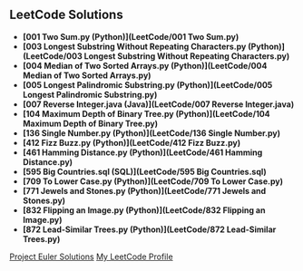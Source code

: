 ## LeetCode Solutions

- **[001 Two Sum.py (Python)](LeetCode/001 Two Sum.py)**
- **[003 Longest Substring Without Repeating Characters.py (Python)](LeetCode/003 Longest Substring Without Repeating Characters.py)**
- **[004 Median of Two Sorted Arrays.py (Python)](LeetCode/004 Median of Two Sorted Arrays.py)**
- **[005 Longest Palindromic Substring.py (Python)](LeetCode/005 Longest Palindromic Substring.py)**
- **[007 Reverse Integer.java (Java)](LeetCode/007 Reverse Integer.java)**
- **[104 Maximum Depth of Binary Tree.py (Python)](LeetCode/104 Maximum Depth of Binary Tree.py)**
- **[136 Single Number.py (Python)](LeetCode/136 Single Number.py)**
- **[412 Fizz Buzz.py (Python)](LeetCode/412 Fizz Buzz.py)**
- **[461 Hamming Distance.py (Python)](LeetCode/461 Hamming Distance.py)**
- **[595 Big Countries.sql (SQL)](LeetCode/595 Big Countries.sql)**
- **[709 To Lower Case.py (Python)](LeetCode/709 To Lower Case.py)**
- **[771 Jewels and Stones.py (Python)](LeetCode/771 Jewels and Stones.py)**
- **[832 Flipping an Image.py (Python)](LeetCode/832 Flipping an Image.py)**
- **[872 Lead-Similar Trees.py (Python)](LeetCode/872 Lead-Similar Trees.py)**

[Project Euler Solutions](https://github.com/chrismarcok/Project-Euler)
[My LeetCode Profile](https://leetcode.com/chrismarcok/)